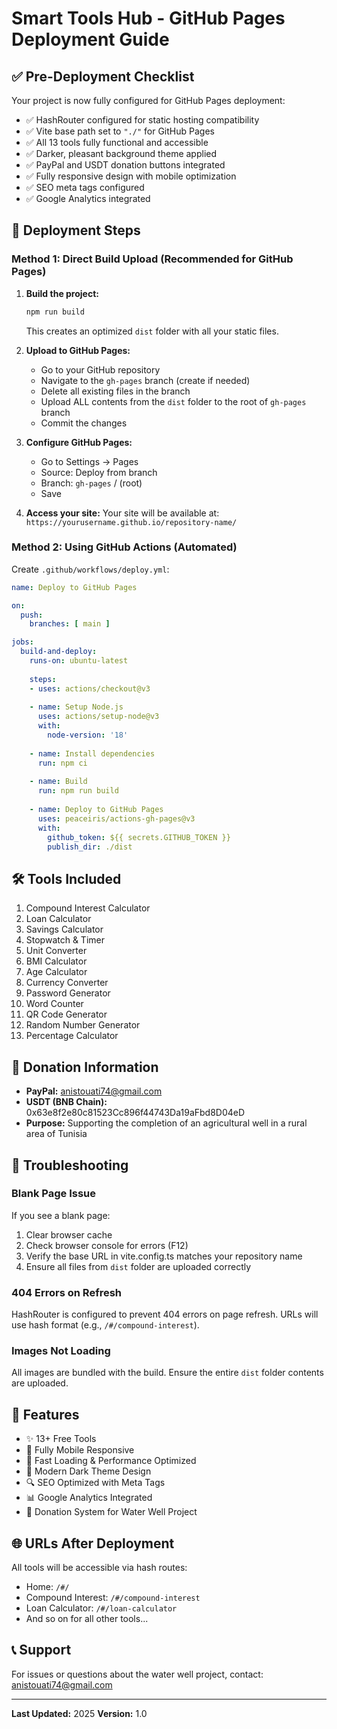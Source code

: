 # Smart Tools Hub - GitHub Pages Deployment Guide

## ✅ Pre-Deployment Checklist

Your project is now fully configured for GitHub Pages deployment:

- ✅ HashRouter configured for static hosting compatibility
- ✅ Vite base path set to `"./"` for GitHub Pages
- ✅ All 13 tools fully functional and accessible
- ✅ Darker, pleasant background theme applied
- ✅ PayPal and USDT donation buttons integrated
- ✅ Fully responsive design with mobile optimization
- ✅ SEO meta tags configured
- ✅ Google Analytics integrated

## 🚀 Deployment Steps

### Method 1: Direct Build Upload (Recommended for GitHub Pages)

1. **Build the project:**
   ```bash
   npm run build
   ```
   This creates an optimized `dist` folder with all your static files.

2. **Upload to GitHub Pages:**
   - Go to your GitHub repository
   - Navigate to the `gh-pages` branch (create if needed)
   - Delete all existing files in the branch
   - Upload ALL contents from the `dist` folder to the root of `gh-pages` branch
   - Commit the changes

3. **Configure GitHub Pages:**
   - Go to Settings → Pages
   - Source: Deploy from branch
   - Branch: `gh-pages` / (root)
   - Save

4. **Access your site:**
   Your site will be available at: `https://yourusername.github.io/repository-name/`

### Method 2: Using GitHub Actions (Automated)

Create `.github/workflows/deploy.yml`:

```yaml
name: Deploy to GitHub Pages

on:
  push:
    branches: [ main ]

jobs:
  build-and-deploy:
    runs-on: ubuntu-latest
    
    steps:
    - uses: actions/checkout@v3
    
    - name: Setup Node.js
      uses: actions/setup-node@v3
      with:
        node-version: '18'
        
    - name: Install dependencies
      run: npm ci
      
    - name: Build
      run: npm run build
      
    - name: Deploy to GitHub Pages
      uses: peaceiris/actions-gh-pages@v3
      with:
        github_token: ${{ secrets.GITHUB_TOKEN }}
        publish_dir: ./dist
```

## 🛠️ Tools Included

1. Compound Interest Calculator
2. Loan Calculator
3. Savings Calculator
4. Stopwatch & Timer
5. Unit Converter
6. BMI Calculator
7. Age Calculator
8. Currency Converter
9. Password Generator
10. Word Counter
11. QR Code Generator
12. Random Number Generator
13. Percentage Calculator

## 💝 Donation Information

- **PayPal:** anistouati74@gmail.com
- **USDT (BNB Chain):** 0x63e8f2e80c81523Cc896f44743Da19aFbd8D04eD
- **Purpose:** Supporting the completion of an agricultural well in a rural area of Tunisia

## 🔧 Troubleshooting

### Blank Page Issue
If you see a blank page:
1. Clear browser cache
2. Check browser console for errors (F12)
3. Verify the base URL in vite.config.ts matches your repository name
4. Ensure all files from `dist` folder are uploaded correctly

### 404 Errors on Refresh
HashRouter is configured to prevent 404 errors on page refresh. URLs will use hash format (e.g., `/#/compound-interest`).

### Images Not Loading
All images are bundled with the build. Ensure the entire `dist` folder contents are uploaded.

## 📱 Features

- ✨ 13+ Free Tools
- 📱 Fully Mobile Responsive
- 🚀 Fast Loading & Performance Optimized
- 🎨 Modern Dark Theme Design
- 🔍 SEO Optimized with Meta Tags
- 📊 Google Analytics Integrated
- 💝 Donation System for Water Well Project

## 🌐 URLs After Deployment

All tools will be accessible via hash routes:
- Home: `/#/`
- Compound Interest: `/#/compound-interest`
- Loan Calculator: `/#/loan-calculator`
- And so on for all other tools...

## 📞 Support

For issues or questions about the water well project, contact: anistouati74@gmail.com

---

**Last Updated:** 2025
**Version:** 1.0
